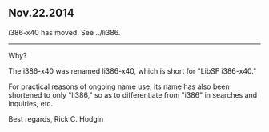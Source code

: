 Nov.22.2014
-----------

i386-x40 has moved.  See ../li386.

-----
Why?

The i386-x40 was renamed li386-x40, which is short for "LibSF
i386-x40."

For practical reasons of ongoing name use, its name has also
been shortened to only "li386," so as to differentiate from
"i386" in searches and inquiries, etc.

Best regards,
Rick C. Hodgin

